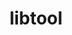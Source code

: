 ---
title: "libtool"
layout: cache
categories: [package, v0.22.1]
meta: {"versions": ["2.4.7"], "compilers": ["apple-clang@=15.0.0", "cce@=15.0.1", "gcc@=10.2.1", "gcc@=10.3.0", "gcc@=11.1.0", "gcc@=11.4.0", "gcc@=12.3.0", "gcc@=7.3.1", "gcc@=7.5.0", "gcc@=9.4.0", "oneapi@=2024.0.0"], "oss": ["amzn2", "centos7", "rhel8", "sle_hpc15", "ubuntu18.04", "ubuntu20.04", "ubuntu22.04", "ventura"], "platforms": ["darwin", "linux"], "targets": ["aarch64", "neoverse_n1", "neoverse_v1", "neoverse_v2", "ppc64le", "x86_64_v3", "x86_64_v4", "zen4"], "stacks": ["aws-isc", "aws-isc-aarch64", "aws-pcluster-neoverse_v1", "build_systems", "data-vis-sdk", "developer-tools", "developer-tools-manylinux2014", "e4s", "e4s-cray-rhel", "e4s-cray-sles", "e4s-neoverse-v2", "e4s-neoverse_v1", "e4s-oneapi", "e4s-power", "e4s-rocm-external", "ml-darwin-aarch64-mps", "ml-linux-x86_64-cpu", "ml-linux-x86_64-cuda", "radiuss", "radiuss-aws", "radiuss-aws-aarch64", "root", "tutorial"], "num_specs": 17, "num_specs_by_stack": {"ml-darwin-aarch64-mps": 1, "root": 17, "aws-isc-aarch64": 2, "radiuss-aws-aarch64": 2, "aws-pcluster-neoverse_v1": 2, "aws-isc": 1, "radiuss-aws": 1, "e4s-cray-rhel": 1, "developer-tools-manylinux2014": 1, "e4s-power": 1, "e4s-cray-sles": 1, "build_systems": 1, "radiuss": 1, "developer-tools": 1, "e4s-neoverse_v1": 1, "data-vis-sdk": 1, "e4s-neoverse-v2": 1, "e4s-rocm-external": 1, "ml-linux-x86_64-cpu": 1, "tutorial": 2, "e4s": 1, "ml-linux-x86_64-cuda": 1, "e4s-oneapi": 1}}
spec_details: [{"hash": "6kartvowbhmiwu2srlv5qhuhqpb4q722", "compiler": "apple-clang@=15.0.0", "versions": ["2.4.7"], "os": "ventura", "platform": "darwin", "target": "aarch64", "variants": ["build_system=autotools"], "stacks": ["ml-darwin-aarch64-mps", "root"], "size": "-", "tarball": "https://binaries.spack.io/v0.22.1/build_cache/darwin-ventura-aarch64/apple-clang-15.0.0/libtool-2.4.7/darwin-ventura-aarch64-apple-clang-15.0.0-libtool-2.4.7-6kartvowbhmiwu2srlv5qhuhqpb4q722.spack"}, {"hash": "lpvpgg6bcxffeeehhswoh2luwx6467rr", "compiler": "gcc@=7.3.1", "versions": ["2.4.7"], "os": "amzn2", "platform": "linux", "target": "aarch64", "variants": ["build_system=autotools"], "stacks": ["aws-isc-aarch64", "root", "radiuss-aws-aarch64"], "size": "-", "tarball": "https://binaries.spack.io/v0.22.1/build_cache/linux-amzn2-aarch64/gcc-7.3.1/libtool-2.4.7/linux-amzn2-aarch64-gcc-7.3.1-libtool-2.4.7-lpvpgg6bcxffeeehhswoh2luwx6467rr.spack"}, {"hash": "3hufjz2e2wz6ujs4awyxjlydhu3pyrnr", "compiler": "gcc@=12.3.0", "versions": ["2.4.7"], "os": "amzn2", "platform": "linux", "target": "neoverse_n1", "variants": ["build_system=autotools"], "stacks": ["root", "aws-pcluster-neoverse_v1"], "size": "-", "tarball": "https://binaries.spack.io/v0.22.1/build_cache/linux-amzn2-neoverse_n1/gcc-12.3.0/libtool-2.4.7/linux-amzn2-neoverse_n1-gcc-12.3.0-libtool-2.4.7-3hufjz2e2wz6ujs4awyxjlydhu3pyrnr.spack"}, {"hash": "4njq6to7g5dnx2hszv6o6zze23upyhbi", "compiler": "gcc@=7.3.1", "versions": ["2.4.7"], "os": "amzn2", "platform": "linux", "target": "neoverse_n1", "variants": ["build_system=autotools"], "stacks": ["aws-isc-aarch64", "root", "radiuss-aws-aarch64"], "size": "-", "tarball": "https://binaries.spack.io/v0.22.1/build_cache/linux-amzn2-neoverse_n1/gcc-7.3.1/libtool-2.4.7/linux-amzn2-neoverse_n1-gcc-7.3.1-libtool-2.4.7-4njq6to7g5dnx2hszv6o6zze23upyhbi.spack"}, {"hash": "3tbdagppceikmgyvldanluzghmqtrjbj", "compiler": "gcc@=7.3.1", "versions": ["2.4.7"], "os": "amzn2", "platform": "linux", "target": "x86_64_v3", "variants": ["build_system=autotools"], "stacks": ["aws-isc", "radiuss-aws", "root"], "size": "-", "tarball": "https://binaries.spack.io/v0.22.1/build_cache/linux-amzn2-x86_64_v3/gcc-7.3.1/libtool-2.4.7/linux-amzn2-x86_64_v3-gcc-7.3.1-libtool-2.4.7-3tbdagppceikmgyvldanluzghmqtrjbj.spack"}, {"hash": "nsh6wl766w3ckwk6sggcqdohbn654ffn", "compiler": "gcc@=12.3.0", "versions": ["2.4.7"], "os": "amzn2", "platform": "linux", "target": "neoverse_v1", "variants": ["build_system=autotools"], "stacks": ["root", "aws-pcluster-neoverse_v1"], "size": "-", "tarball": "https://binaries.spack.io/v0.22.1/build_cache/linux-amzn2-neoverse_v1/gcc-12.3.0/libtool-2.4.7/linux-amzn2-neoverse_v1-gcc-12.3.0-libtool-2.4.7-nsh6wl766w3ckwk6sggcqdohbn654ffn.spack"}, {"hash": "lp2x6wwycgjpf47mpcuiomtjrracts53", "compiler": "cce@=15.0.1", "versions": ["2.4.7"], "os": "rhel8", "platform": "linux", "target": "zen4", "variants": ["build_system=autotools"], "stacks": ["e4s-cray-rhel", "root"], "size": "-", "tarball": "https://binaries.spack.io/v0.22.1/build_cache/linux-rhel8-zen4/cce-15.0.1/libtool-2.4.7/linux-rhel8-zen4-cce-15.0.1-libtool-2.4.7-lp2x6wwycgjpf47mpcuiomtjrracts53.spack"}, {"hash": "g6kghecslinfsutav5uxgs6ycy4cgm23", "compiler": "gcc@=10.2.1", "versions": ["2.4.7"], "os": "centos7", "platform": "linux", "target": "x86_64_v3", "variants": ["build_system=autotools"], "stacks": ["developer-tools-manylinux2014", "root"], "size": "-", "tarball": "https://binaries.spack.io/v0.22.1/build_cache/linux-centos7-x86_64_v3/gcc-10.2.1/libtool-2.4.7/linux-centos7-x86_64_v3-gcc-10.2.1-libtool-2.4.7-g6kghecslinfsutav5uxgs6ycy4cgm23.spack"}, {"hash": "x5mr6rwxhpyrfghnkujwlj45fvvenloj", "compiler": "gcc@=9.4.0", "versions": ["2.4.7"], "os": "ubuntu20.04", "platform": "linux", "target": "ppc64le", "variants": ["build_system=autotools"], "stacks": ["e4s-power", "root"], "size": "-", "tarball": "https://binaries.spack.io/v0.22.1/build_cache/linux-ubuntu20.04-ppc64le/gcc-9.4.0/libtool-2.4.7/linux-ubuntu20.04-ppc64le-gcc-9.4.0-libtool-2.4.7-x5mr6rwxhpyrfghnkujwlj45fvvenloj.spack"}, {"hash": "iehw3pfbacsg5umwdhlivhwcvgttbuep", "compiler": "gcc@=10.3.0", "versions": ["2.4.7"], "os": "sle_hpc15", "platform": "linux", "target": "x86_64_v4", "variants": ["build_system=autotools"], "stacks": ["e4s-cray-sles", "root"], "size": "-", "tarball": "https://binaries.spack.io/v0.22.1/build_cache/linux-sle_hpc15-x86_64_v4/gcc-10.3.0/libtool-2.4.7/linux-sle_hpc15-x86_64_v4-gcc-10.3.0-libtool-2.4.7-iehw3pfbacsg5umwdhlivhwcvgttbuep.spack"}, {"hash": "trj4ehmcq4qdbejlscxp5upwj2ubfynz", "compiler": "gcc@=7.5.0", "versions": ["2.4.7"], "os": "ubuntu18.04", "platform": "linux", "target": "x86_64_v3", "variants": ["build_system=autotools"], "stacks": ["build_systems", "radiuss", "developer-tools", "root"], "size": "-", "tarball": "https://binaries.spack.io/v0.22.1/build_cache/linux-ubuntu18.04-x86_64_v3/gcc-7.5.0/libtool-2.4.7/linux-ubuntu18.04-x86_64_v3-gcc-7.5.0-libtool-2.4.7-trj4ehmcq4qdbejlscxp5upwj2ubfynz.spack"}, {"hash": "dbu5ow6rwxhtalu6vnec5wc4g5p6yuyx", "compiler": "gcc@=11.4.0", "versions": ["2.4.7"], "os": "ubuntu22.04", "platform": "linux", "target": "neoverse_v1", "variants": ["build_system=autotools"], "stacks": ["e4s-neoverse_v1", "root"], "size": "-", "tarball": "https://binaries.spack.io/v0.22.1/build_cache/linux-ubuntu22.04-neoverse_v1/gcc-11.4.0/libtool-2.4.7/linux-ubuntu22.04-neoverse_v1-gcc-11.4.0-libtool-2.4.7-dbu5ow6rwxhtalu6vnec5wc4g5p6yuyx.spack"}, {"hash": "cbv2clp6rxynmzw4a5rs5r3dcdzm2wty", "compiler": "gcc@=11.1.0", "versions": ["2.4.7"], "os": "ubuntu20.04", "platform": "linux", "target": "x86_64_v3", "variants": ["build_system=autotools"], "stacks": ["data-vis-sdk", "root"], "size": "-", "tarball": "https://binaries.spack.io/v0.22.1/build_cache/linux-ubuntu20.04-x86_64_v3/gcc-11.1.0/libtool-2.4.7/linux-ubuntu20.04-x86_64_v3-gcc-11.1.0-libtool-2.4.7-cbv2clp6rxynmzw4a5rs5r3dcdzm2wty.spack"}, {"hash": "wgu6e6rnbi42ubxgqdlwujajk5qpbrrb", "compiler": "gcc@=11.4.0", "versions": ["2.4.7"], "os": "ubuntu22.04", "platform": "linux", "target": "neoverse_v2", "variants": ["build_system=autotools"], "stacks": ["e4s-neoverse-v2", "root"], "size": "-", "tarball": "https://binaries.spack.io/v0.22.1/build_cache/linux-ubuntu22.04-neoverse_v2/gcc-11.4.0/libtool-2.4.7/linux-ubuntu22.04-neoverse_v2-gcc-11.4.0-libtool-2.4.7-wgu6e6rnbi42ubxgqdlwujajk5qpbrrb.spack"}, {"hash": "uwrcudssgr763a2del5tomr6vv2xkv22", "compiler": "gcc@=11.4.0", "versions": ["2.4.7"], "os": "ubuntu22.04", "platform": "linux", "target": "x86_64_v3", "variants": ["build_system=autotools"], "stacks": ["e4s-rocm-external", "ml-linux-x86_64-cpu", "tutorial", "e4s", "ml-linux-x86_64-cuda", "root"], "size": "-", "tarball": "https://binaries.spack.io/v0.22.1/build_cache/linux-ubuntu22.04-x86_64_v3/gcc-11.4.0/libtool-2.4.7/linux-ubuntu22.04-x86_64_v3-gcc-11.4.0-libtool-2.4.7-uwrcudssgr763a2del5tomr6vv2xkv22.spack"}, {"hash": "2muw4q6yvhnvbufejanhw5lrb2wewhz7", "compiler": "oneapi@=2024.0.0", "versions": ["2.4.7"], "os": "ubuntu22.04", "platform": "linux", "target": "x86_64_v3", "variants": ["build_system=autotools"], "stacks": ["e4s-oneapi", "root"], "size": "-", "tarball": "https://binaries.spack.io/v0.22.1/build_cache/linux-ubuntu22.04-x86_64_v3/oneapi-2024.0.0/libtool-2.4.7/linux-ubuntu22.04-x86_64_v3-oneapi-2024.0.0-libtool-2.4.7-2muw4q6yvhnvbufejanhw5lrb2wewhz7.spack"}, {"hash": "r23bv47zhwlfc3plppggqq5gb54gglyl", "compiler": "gcc@=12.3.0", "versions": ["2.4.7"], "os": "ubuntu22.04", "platform": "linux", "target": "x86_64_v3", "variants": ["build_system=autotools"], "stacks": ["tutorial", "root"], "size": "-", "tarball": "https://binaries.spack.io/v0.22.1/build_cache/linux-ubuntu22.04-x86_64_v3/gcc-12.3.0/libtool-2.4.7/linux-ubuntu22.04-x86_64_v3-gcc-12.3.0-libtool-2.4.7-r23bv47zhwlfc3plppggqq5gb54gglyl.spack"}]
---